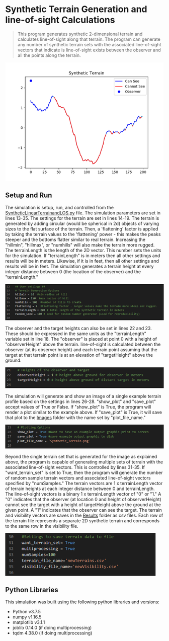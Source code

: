 # Synthetic Terrain Generation and line-of-sight Calculations

> This program generates synthetic 2-dimensional terrain and calculates line-of-sight along that terrain. The program can generate any number of synthetic terrain sets with the associated line-of-sight vectors that indicate is line-of-sight exists between the observer and all the points along the terrain.

![Sample Output](/Images/Synthetic_Terrain.png)

## Setup and Run

The simulation is setup, run, and controlled from the [SyntheticLinearTerrainandLOS.py](SyntheticLinearTerrainandLOS.py) file. The simulation parameters are set in lines 13-35. The settings for the terrain are set in lines 14-19. The terrain is generated by adding circular (would be spherical in 2d) objects of varying sizes to the flat surface of the terrain. Then, a 'flattening' factor is applied by taking the terrain values to the 'flattening' power - this makes the peaks steeper and the bottoms flatter similar to real terrain. Increasing the "hillmin", "hillmax", or "numhills" will also make the terrain more rugged. The terrainLength is the length of the 2D vector. This number sets the units for the simulation. If "terrainLength" is in meters then all other settings and results will be in meters. Likewise, if it is in feet, then all other settings and results will be in feet. The simulation generates a terrain height at every integer distance between 0 (the location of the observer) and the "terrainLength."

![Terrain_Settings](/Images/Terrain_Settings.PNG)

The observer and the target heights can also be set in lines 22 and 23. These should be expressed in the same units as the "terrainLength" variable set in line 18. The "observer" is placed at point 0 with a height of "observerHeight" above the terrain. line-of-sight is calculated between the observer (at its observer height) and each terrain point assuming that the target at that terrain point is at an elevation of "targetHeight" above the ground.

![Height_Settings](/Images/Height_Settings.PNG)

The simulation will generate and show an image of a single example terrain profile based on the settings in lines 26-28. "show_plot" and "save_plot" accept values of True or False. If "show_plot" is True, the program will render a plot similar to the example above. If "save_plot" is True, it will save that plot to the [Images](./Images) folder with the name set by "plot_file_name."

![Plot_Settings](/Images/Plot_Settings.PNG)

Beyond the single terrain set that is generated for the image as explained above, the program is capable of generating multiple sets of terrain with the associated line-of-sight vectors. This is controlled by lines 31-35. If "want_terrain_set" is set to True, then the program will generate the number of random sample terrain vectors and associated line-of-sight vectors specified by "numSamples." The terrain vectors are 1 x terrainLength vector of terrain heights at each integer distance between 0 and terrainLength. The line-of-sight vectors is a binary 1 x terrainLength vector of "0" or "1." A "0" indicates that the observer (at location 0 and height of observerHeight) cannot see the target with a height of targetHeight above the ground at the given point.  A "1" indicates that the observer can see the target. The terrain and visibility vectors are saves in the [Results](./Results) folder as csv files. Each row of the terrain file represents a separate 2D synthetic terrain and corresponds to the same row in the visibility file.

![Terrain_Generation_Settings](/Images/Terrain_Generation_Settings.PNG)

## Python Libraries

This simulation was built using the following python libraries and versions:

* Python v3.7.5
* numpy v1.16.5
* matplotlib v3.1.1
* joblib 0.14.0 (if doing multiprocessing)
* tqdm 4.38.0 (if doing multiprocessing)
